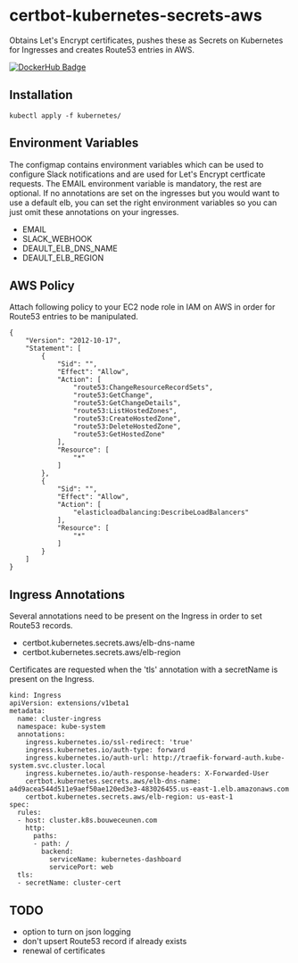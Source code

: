 # certbot-kubernetes-secrets-aws
Obtains Let's Encrypt certificates, pushes these as Secrets on Kubernetes for Ingresses and creates Route53 entries in AWS.

[![DockerHub Badge](https://dockeri.co/image/bouwe/certbot-kubernetes-secrets-aws)](https://hub.docker.com/r/bouwe/certbot-kubernetes-secrets-aws)

## Installation
```
kubectl apply -f kubernetes/
```

## Environment Variables
The configmap contains environment variables which can be used to configure Slack notifications and are used for Let's Encrypt certficate requests. The EMAIL environment variable is mandatory, the rest are optional. If no annotations are set on the ingresses but you would want to use a default elb, you can set the right environment variables so you can just omit these annotations on your ingresses.

* EMAIL
* SLACK_WEBHOOK
* DEAULT_ELB_DNS_NAME
* DEAULT_ELB_REGION

## AWS Policy
Attach following policy to your EC2 node role in IAM on AWS in order for Route53 entries to be manipulated.

```
{
    "Version": "2012-10-17",
    "Statement": [
        {
            "Sid": "",
            "Effect": "Allow",
            "Action": [
                "route53:ChangeResourceRecordSets",
                "route53:GetChange",
                "route53:GetChangeDetails",
                "route53:ListHostedZones",
                "route53:CreateHostedZone",
                "route53:DeleteHostedZone",
                "route53:GetHostedZone"
            ],
            "Resource": [
                "*"
            ]
        },
        {
            "Sid": "",
            "Effect": "Allow",
            "Action": [
                "elasticloadbalancing:DescribeLoadBalancers"
            ],
            "Resource": [
                "*"
            ]
        }
    ]
}
```

## Ingress Annotations
Several annotations need to be present on the Ingress in order to set Route53 records. 
* certbot.kubernetes.secrets.aws/elb-dns-name
* certbot.kubernetes.secrets.aws/elb-region

Certificates are requested when the 'tls' annotation with a secretName is present on the Ingress.

```
kind: Ingress
apiVersion: extensions/v1beta1
metadata:
  name: cluster-ingress
  namespace: kube-system
  annotations:
    ingress.kubernetes.io/ssl-redirect: 'true'
    ingress.kubernetes.io/auth-type: forward
    ingress.kubernetes.io/auth-url: http://traefik-forward-auth.kube-system.svc.cluster.local
    ingress.kubernetes.io/auth-response-headers: X-Forwarded-User
    certbot.kubernetes.secrets.aws/elb-dns-name: a4d9acea544d511e9aef50ae120ed3e3-483026455.us-east-1.elb.amazonaws.com
    certbot.kubernetes.secrets.aws/elb-region: us-east-1
spec:
  rules:
  - host: cluster.k8s.bouweceunen.com
    http:
      paths:
      - path: /
        backend:
          serviceName: kubernetes-dashboard
          servicePort: web
  tls:
  - secretName: cluster-cert
```

## TODO
* option to turn on json logging
* don't upsert Route53 record if already exists
* renewal of certificates
